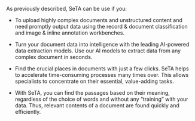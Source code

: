 As previously described, SeTA can be use if you:


- To upload highly complex documents and unstructured content and need promptly output data using the record & document classification and image & inline annotation workbenches. 

- Turn your document data into intelligence with the leading AI-powered data extraction models. Use our AI models to extract data from any complex document in seconds. 

- Find the crucial places in documents with just a few clicks. SeTA helps to accelerate time-consuming processes many times over. This allows specialists to concentrate on their essential, value-adding tasks.

- With SeTA, you can find the passages based on their meaning, regardless of the choice of words and without any “training” with your data. Thus, relevant contents of a document are found quickly and efficiently.